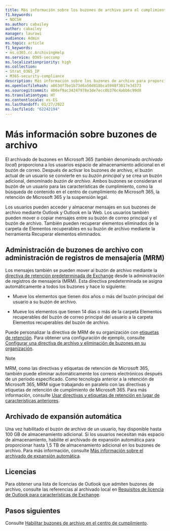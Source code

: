 ```yaml
---
title: Más información sobre los buzones de archivo para el cumplimiento de Microsoft 365
f1.keywords:
- NOCSH
ms.author: cabailey
author: cabailey
manager: laurawi
audience: Admin
ms.topic: article
f1_keywords:
- ms.o365.cc.ArchivingHelp
ms.service: O365-seccomp
ms.localizationpriority: high
ms.collection:
- Strat_O365_IP
- M365-security-compliance
description: Más información sobre los buzones de archivo para proporcionar almacenamiento adicional en el buzón de correo.
ms.openlocfilehash: a863df7be1b73d6a50d818bca5948f3017e3d373
ms.sourcegitcommit: 400ef9ac34247978e3de7ecc0b376c4abb6c99d8
ms.translationtype: HT
ms.contentlocale: es-ES
ms.lasthandoff: 01/27/2022
ms.locfileid: "62242194"
---
```

# <a name="learn-about-archive-mailboxes"></a>Más información sobre buzones de archivo

El archivado de buzones en Microsoft 365 (también denominado *archivado local*) proporciona a los usuarios espacio de almacenamiento adicional en el buzón de correo. Después de activar los buzones de archivo, el buzón actual de un usuario se convierte en su *buzón principal* y se crea un buzón adicional, denominado *buzón de archivo*. Ambos buzones se consideran el buzón de un usuario para las características de cumplimiento, como la búsqueda de contenido en el centro de cumplimiento de Microsoft 365, la retención de Microsoft 365 y la suspensión legal.

Los usuarios pueden acceder y almacenar mensajes en sus buzones de archivo mediante Outlook y Outlook en la Web. Los usuarios también pueden mover o copiar mensajes entre su buzón de correo principal y el buzón de archivo. También pueden recuperar elementos eliminados de la carpeta de Elementos recuperables en su buzón de archivo mediante la herramienta Recuperar elementos eliminados.

## <a name="managing-archive-mailboxes-with-messaging-records-management-mrm"></a>Administración de buzones de archivo con administración de registros de mensajería (MRM)

Los mensajes también se pueden mover al buzón de archivo mediante la [directiva de retención predeterminada de Exchange](/exchange/security-and-compliance/messaging-records-management/default-retention-policy) desde la administración de registros de mensajería (MRM). Esta directiva predeterminada se asigna automáticamente a todos los buzones y hace lo siguiente:

  - Mueve los elementos que tienen dos años o más del buzón principal del usuario a su buzón de archivo.

  - Mueve los elementos que tienen 14 días o más de la carpeta Elementos recuperables del buzón de correo principal del usuario a la carpeta Elementos recuperables del buzón de archivo.

Puede personalizar la directiva de MRM de su organización con [etiquetas de retención](/exchange/security-and-compliance/messaging-records-management/retention-tags-and-policies). Para obtener una configuración de ejemplo, consulte [Configurar una directiva de archivo y eliminación de buzones en su organización](set-up-an-archive-and-deletion-policy-for-mailboxes.md).

> [!NOTE]
> MRM, como las directivas y etiquetas de retención de Microsoft 365, también puede eliminar automáticamente los correos electrónicos después de un período especificado. Como tecnología anterior a la retención de Microsoft 365, MRM sigue trabajando en paralelo con las directivas y etiquetas de retención de cumplimiento de Microsoft 365. Para más información, consulte [Usar directivas y etiquetas de retención en lugar de características anteriores](retention.md#use-retention-policies-and-retention-labels-instead-of-older-features).

## <a name="auto-expanding-archiving"></a>Archivado de expansión automática 

Una vez habilitado el buzón de archivo de un usuario, hay disponible hasta 100 GB de almacenamiento adicional. Si los usuarios necesitan más espacio de almacenamiento, habilite el archivado de expansión automática para proporcionar hasta 1,5 TB de almacenamiento adicional en los buzones de archivo. Para más información, consulte [Más información sobre el archivado de expansión automática](autoexpanding-archiving.md).

## <a name="licensing"></a>Licencias

Para obtener una lista de licencias de Outlook que admiten buzones de archivo, consulte las referencias al archivado local en [Requisitos de licencia de Outlook para características de Exchange](https://support.microsoft.com/office/46b6b7c5-c3ca-43e5-8424-1e2807917c99).

## <a name="next-steps"></a>Pasos siguientes

Consulte [Habilitar buzones de archivo en el centro de cumplimiento](enable-archive-mailboxes.md).